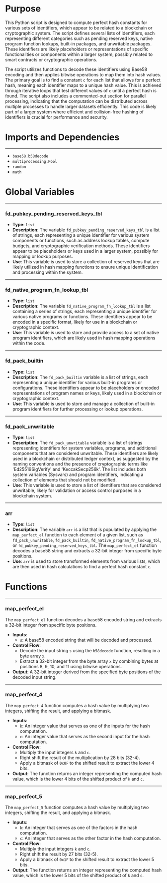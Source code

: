 # Purpose
This Python script is designed to compute perfect hash constants for various sets of identifiers, which appear to be related to a blockchain or cryptographic system. The script defines several lists of identifiers, each representing different categories such as pending reserved keys, native program function lookups, built-in packages, and unwritable packages. These identifiers are likely placeholders or representations of specific functionalities or components within a larger system, possibly related to smart contracts or cryptographic operations.

The script utilizes functions to decode these identifiers using Base58 encoding and then applies bitwise operations to map them into hash values. The primary goal is to find a constant `c` for each list that allows for a perfect hash, meaning each identifier maps to a unique hash value. This is achieved through iterative loops that test different values of `c` until a perfect hash is found. The script also includes a commented-out section for parallel processing, indicating that the computation can be distributed across multiple processes to handle larger datasets efficiently. This code is likely part of a larger system where efficient and collision-free hashing of identifiers is crucial for performance and security.
# Imports and Dependencies

---
- `base58.b58decode`
- `multiprocessing.Pool`
- `random`
- `math`


# Global Variables

---
### fd\_pubkey\_pending\_reserved\_keys\_tbl
- **Type**: `list`
- **Description**: The variable `fd_pubkey_pending_reserved_keys_tbl` is a list of strings, each representing a unique identifier for various system components or functions, such as address lookup tables, compute budgets, and cryptographic verification methods. These identifiers appear to be placeholders or keys used in a larger system, possibly for mapping or lookup purposes.
- **Use**: This variable is used to store a collection of reserved keys that are likely utilized in hash mapping functions to ensure unique identification and processing within the system.


---
### fd\_native\_program\_fn\_lookup\_tbl
- **Type**: `list`
- **Description**: The variable `fd_native_program_fn_lookup_tbl` is a list containing a series of strings, each representing a unique identifier for various native programs or functions. These identifiers appear to be encoded in a specific format, likely for use in a blockchain or cryptographic context.
- **Use**: This variable is used to store and provide access to a set of native program identifiers, which are likely used in hash mapping operations within the code.


---
### fd\_pack\_builtin
- **Type**: `list`
- **Description**: The `fd_pack_builtin` variable is a list of strings, each representing a unique identifier for various built-in programs or configurations. These identifiers appear to be placeholders or encoded representations of program names or keys, likely used in a blockchain or cryptographic context.
- **Use**: This variable is used to store and manage a collection of built-in program identifiers for further processing or lookup operations.


---
### fd\_pack\_unwritable
- **Type**: `list`
- **Description**: The `fd_pack_unwritable` variable is a list of strings representing identifiers for system variables, programs, and additional components that are considered unwritable. These identifiers are likely used in a blockchain or distributed ledger context, as suggested by the naming conventions and the presence of cryptographic terms like 'Ed25519SigVerify' and 'KeccakSecp256k'. The list includes both system variables (Sysvars) and program identifiers, indicating a collection of elements that should not be modified.
- **Use**: This variable is used to store a list of identifiers that are considered unwritable, likely for validation or access control purposes in a blockchain system.


---
### arr
- **Type**: `list`
- **Description**: The variable `arr` is a list that is populated by applying the `map_perfect_el` function to each element of a given list, such as `fd_pack_unwritable`, `fd_pack_builtin`, `fd_native_program_fn_lookup_tbl`, or `fd_pubkey_pending_reserved_keys_tbl`. The `map_perfect_el` function decodes a base58 string and extracts a 32-bit integer from specific byte positions.
- **Use**: `arr` is used to store transformed elements from various lists, which are then used in hash calculations to find a perfect hash constant `c`.


# Functions

---
### map\_perfect\_el<!-- {{#callable:firedancer/contrib/codegen/gen_map_perfect.map_perfect_el}} -->
The `map_perfect_el` function decodes a base58 encoded string and extracts a 32-bit integer from specific byte positions.
- **Inputs**:
    - `s`: A base58 encoded string that will be decoded and processed.
- **Control Flow**:
    - Decode the input string `s` using the `b58decode` function, resulting in a byte array `x`.
    - Extract a 32-bit integer from the byte array `x` by combining bytes at positions 8, 9, 10, and 11 using bitwise operations.
- **Output**: A 32-bit integer derived from the specified byte positions of the decoded input string.


---
### map\_perfect\_4<!-- {{#callable:firedancer/contrib/codegen/gen_map_perfect.map_perfect_4}} -->
The `map_perfect_4` function computes a hash value by multiplying two integers, shifting the result, and applying a bitmask.
- **Inputs**:
    - `k`: An integer value that serves as one of the inputs for the hash computation.
    - `c`: An integer value that serves as the second input for the hash computation.
- **Control Flow**:
    - Multiply the input integers `k` and `c`.
    - Right shift the result of the multiplication by 28 bits (32-4).
    - Apply a bitmask of `0x0F` to the shifted result to extract the lower 4 bits.
- **Output**: The function returns an integer representing the computed hash value, which is the lower 4 bits of the shifted product of `k` and `c`.


---
### map\_perfect\_5<!-- {{#callable:firedancer/contrib/codegen/gen_map_perfect.map_perfect_5}} -->
The `map_perfect_5` function computes a hash value by multiplying two integers, shifting the result, and applying a bitmask.
- **Inputs**:
    - `k`: An integer that serves as one of the factors in the hash computation.
    - `c`: An integer that serves as the other factor in the hash computation.
- **Control Flow**:
    - Multiply the input integers `k` and `c`.
    - Right shift the result by 27 bits (32-5).
    - Apply a bitmask of `0x1F` to the shifted result to extract the lower 5 bits.
- **Output**: The function returns an integer representing the computed hash value, which is the lower 5 bits of the shifted product of `k` and `c`.


